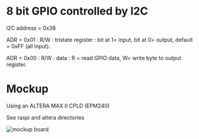 
8 bit GPIO controlled by I2C
============================

I2C address = 0x38

ADR = 0x01 : R/W : tristate register : bit at 1= input, bit at 0= output, default = 0xFF (all input).

ADR = 0x00 : R/W : data              : R = read GPIO data, W= write byte to output register.

Mockup
======

Using an ALTERA MAX II CPLD (EPM240)

See raspi and altera directories

![mockup board](https://github.com/tirfil/VhdI2CGPIO/blob/master/images/board.JPG)
